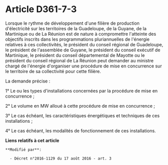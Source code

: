 # Article D361-7-3

Lorsque le rythme de développement d'une filière de production d'électricité sur les territoires de la Guadeloupe, de la
Guyane, de la Martinique ou de La Réunion est de nature à compromettre l'atteinte des objectifs inscrits dans les
programmations pluriannuelles de l'énergie relatives à ces collectivités, le président du conseil régional de Guadeloupe, le
président de l'assemblée de Guyane, le président du conseil exécutif de Martinique, le président du conseil départemental de
Mayotte ou le président du conseil régional de La Réunion peut demander au ministre chargé de l'énergie d'organiser une
procédure de mise en concurrence sur le territoire de sa collectivité pour cette filière. 

La demande précise : 

1° Le ou les types d'installations concernées par la procédure de mise en concurrence ; 

2° Le volume en MW alloué à cette procédure de mise en concurrence ; 

3° Le cas échéant, les caractéristiques énergétiques et techniques de ces installations ; 

4° Le cas échéant, les modalités de fonctionnement de ces installations.

**Liens relatifs à cet article**

	**Modifié par**:

	  - Décret n°2016-1129 du 17 août 2016 - art. 3

